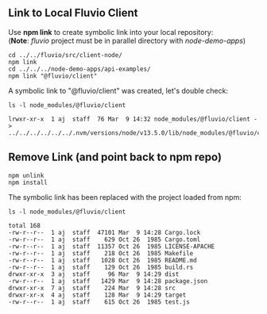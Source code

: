 ## Link to Local Fluvio Client

Use **npm link** to create symbolic link into your local repository: <br/>
(**Note**: _fluvio_ project must be in parallel directory with _node-demo-apps_) 

```
cd ../../fluvio/src/client-node/
npm link
cd ../../../node-demo-apps/api-examples/
npm link "@fluvio/client"
```

A symbolic link to "@fluvio/client" was created, let's double check:

```
ls -l node_modules/@fluvio/client

lrwxr-xr-x  1 aj  staff  76 Mar  9 14:32 node_modules/@fluvio/client -> ../../../../../../.nvm/versions/node/v13.5.0/lib/node_modules/@fluvio/client
```

## Remove Link (and point back to npm repo)

```
npm unlink
npm install
```

The symbolic link has been replaced with the project loaded from npm:

```
ls -l node_modules/@fluvio/client

total 168
-rw-r--r--  1 aj  staff  47101 Mar  9 14:28 Cargo.lock
-rw-r--r--  1 aj  staff    629 Oct 26  1985 Cargo.toml
-rw-r--r--  1 aj  staff  11357 Oct 26  1985 LICENSE-APACHE
-rw-r--r--  1 aj  staff    218 Oct 26  1985 Makefile
-rw-r--r--  1 aj  staff   1028 Oct 26  1985 README.md
-rw-r--r--  1 aj  staff    129 Oct 26  1985 build.rs
drwxr-xr-x  3 aj  staff     96 Mar  9 14:29 dist
-rw-r--r--  1 aj  staff   1429 Mar  9 14:28 package.json
drwxr-xr-x  7 aj  staff    224 Mar  9 14:28 src
drwxr-xr-x  4 aj  staff    128 Mar  9 14:29 target
-rw-r--r--  1 aj  staff    615 Oct 26  1985 test.js
```
